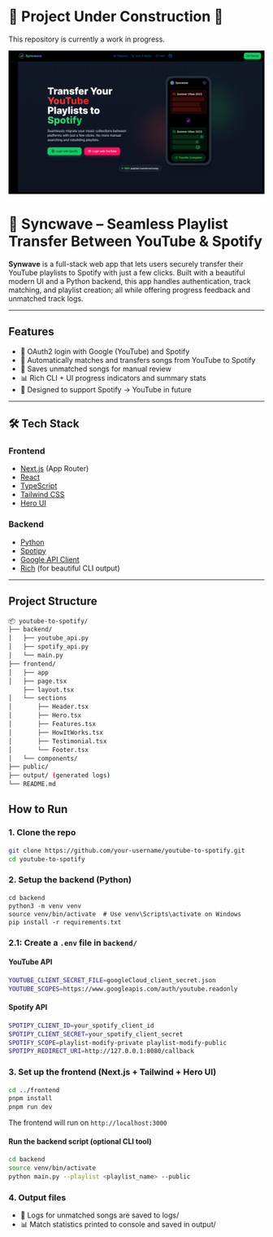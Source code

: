 # 🚧 Project Under Construction 🚧

This repository is currently a work in progress. 

![App Preview](./frontend/public/syncwave.png)


# 🎵 Syncwave – Seamless Playlist Transfer Between YouTube & Spotify

**Synwave** is a full-stack web app that lets users securely transfer their YouTube playlists to Spotify with just a few clicks. Built with a beautiful modern UI and a Python backend, this app handles authentication, track matching, and playlist creation; all while offering progress feedback and unmatched track logs.

---

## Features

- 🔐 OAuth2 login with Google (YouTube) and Spotify
- 🔁 Automatically matches and transfers songs from YouTube to Spotify
- 📁 Saves unmatched songs for manual review
- 📊 Rich CLI + UI progress indicators and summary stats
- 🧠 Designed to support Spotify → YouTube in future

---

## 🛠 Tech Stack

### Frontend
- [Next.js](https://nextjs.org/) (App Router)
- [React](https://react.dev/)
- [TypeScript](https://www.typescriptlang.org/)
- [Tailwind CSS](https://tailwindcss.com/)
- [Hero UI](https://www.heroui.com/)

### Backend
- [Python](https://www.python.org/)
- [Spotipy](https://spotipy.readthedocs.io/)
- [Google API Client](https://github.com/googleapis/google-api-python-client)
- [Rich](https://rich.readthedocs.io/) (for beautiful CLI output)

---

## Project Structure
```bash
📦 youtube-to-spotify/
├── backend/
│   ├── youtube_api.py
│   ├── spotify_api.py
│   └── main.py
├── frontend/
│   ├── app
│   ├── page.tsx
    ├── layout.tsx
│   └── sections
│       ├── Header.tsx
│       ├── Hero.tsx
│       ├── Features.tsx
│       ├── HowItWorks.tsx
│       ├── Testimonial.tsx
│       └── Footer.tsx
│   └── components/
├── public/
├── output/ (generated logs)
└── README.md

```

## How to Run

### 1. Clone the repo
```bash
git clone https://github.com/your-username/youtube-to-spotify.git
cd youtube-to-spotify
```


### 2. Setup the backend (Python)
```
cd backend
python3 -m venv venv
source venv/bin/activate  # Use venv\Scripts\activate on Windows
pip install -r requirements.txt
```

### 2.1: Create a `.env` file in `backend/`
#### YouTube API
```bash
YOUTUBE_CLIENT_SECRET_FILE=googleCloud_client_secret.json
YOUTUBE_SCOPES=https://www.googleapis.com/auth/youtube.readonly
```

#### Spotify API
```bash
SPOTIPY_CLIENT_ID=your_spotify_client_id
SPOTIPY_CLIENT_SECRET=your_spotify_client_secret
SPOTIFY_SCOPE=playlist-modify-private playlist-modify-public
SPOTIPY_REDIRECT_URI=http://127.0.0.1:8080/callback
```


### 3.  Set up the frontend (Next.js + Tailwind + Hero UI)
```bash
cd ../frontend
pnpm install
pnpm run dev
```


The frontend will run on `http://localhost:3000`


#### Run the backend script (optional CLI tool)
```bash
cd backend
source venv/bin/activate
python main.py --playlist <playlist_name> --public
```


### 4. Output files
 - 📝 Logs for unmatched songs are saved to logs/
 - 📊 Match statistics printed to console and saved in output/